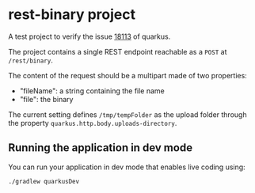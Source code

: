 # rest-binary project
A test project to verify the issue [18113](https://github.com/quarkusio/quarkus/issues/18113) of quarkus.

The project contains a single REST endpoint reachable as a `POST` at `/rest/binary`. 

The content of the request should be a multipart made of two properties:
* "fileName": a string containing the file name
* "file": the binary

The current setting defines `/tmp/tempFolder` as the upload folder through the property `quarkus.http.body.uploads-directory`.

## Running the application in dev mode

You can run your application in dev mode that enables live coding using:
```shell script
./gradlew quarkusDev
```
